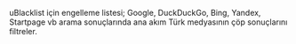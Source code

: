 uBlacklist için engelleme listesi; Google, DuckDuckGo, Bing, Yandex, Startpage vb arama sonuçlarında ana akım Türk medyasının çöp sonuçlarını filtreler.
